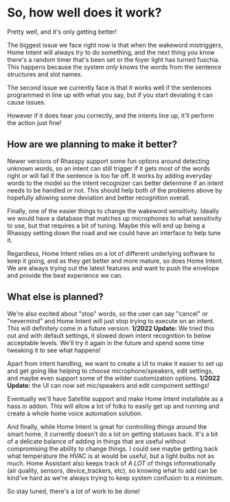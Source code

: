 # So, how well does it work?
Pretty well, and it's only getting better!

The biggest issue we face right now is that when the wakeword mistriggers, Home Intent will always _try_ to do something, and the next thing you know there's a random timer that's been set or the foyer light has turned fuschia. This happens because the system _only_ knows the words from the sentence structures and slot names.

The second issue we currently face is that it works well if the sentences programmed in line up with what you say, but if you start deviating it can cause issues.

However if it does hear you correctly, and the intents line up, it'll perform the action just fine!

## How are we planning to make it better?
Newer versions of Rhasspy support some fun options around detecting unknown words, so an intent can still trigger if it gets most of the words right or will fail if the sentence is too far off. It works by adding everyday words to the model so the intent recognizer can better determine if an intent needs to be handled or not. This should help both of the problems above by hopefully allowing some deviation and better recognition overall.

Finally, one of the easier things to change the wakeword sensitivity. Ideally we would have a database that matches up microphones to what sensitivity to use, but that requires a bit of tuning. Maybe this will end up being a Rhasspy setting down the road and we could have an interface to help tune it.

Regardless, Home Intent relies on a lot of different underlying software to keep it going, and as they get better and more mature, so does Home Intent. We are always trying out the latest features and want to push the envelope and provide the best experience we can.

## What else is planned?
We're also excited about "stop" words, so the user can say "cancel" or "nevermind" and Home Intent will just stop trying to execute on an intent. This will definitely come in a future version. **1/2022 Update:** We tried this out and with default settings, it slowed down intent recognition to below acceptable levels. We'll try it again in the future and spend some time tweaking it to see what happens!

Apart from intent handling, we want to create a UI to make it easier to set up and get going like helping to choose microphone/speakers, edit settings, and maybe even support some of the wilder customization options. **1/2022 Update:** the UI can now set mic/speakers and edit component settings!

Eventually we'll have Satellite support and make Home Intent installable as a hass.io addon. This will allow a lot of folks to easily get up and running and create a whole home voice automation solution.

And finally, while Home Intent is great for controlling things around the smart home, it currently doesn't do a lot on getting statuses back. It's a bit of a delicate balance of adding in things that are useful without compromising the ability to change things. I could see maybe getting back what temperature the HVAC is at would be useful, but a light bulbs not as much. Home Assistant also keeps track of _A LOT_ of things informationally (air quality, sensors, device\_trackers, etc), so knowing what to add can be kind've hard as we're always trying to keep system confusion to a minimum.

So stay tuned, there's a lot of work to be done!

